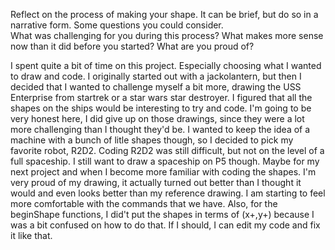Reflect on the process of making your shape. It can be brief, but do so in a narrative form. Some questions you could consider.  
What was challenging for you during this process?
What makes more sense now than it did before you started?
What are you proud of?

I spent quite a bit of time on this project. Especially choosing what I wanted to draw and code. I originally started out with a jackolantern, but then I decided that I wanted to challenge myself a bit more, drawing the USS Enterprise from startrek or a star wars star destroyer. I figured that all the shapes on the ships would be interesting to try and code. I'm going to be very honest here, I did give up on those drawings, since they were a lot more challenging than I thought they'd be. I wanted to keep the idea of a machine with a bunch of litle shapes though, so I decided to pick my favorite robot, R2D2. Coding R2D2 was still difficult, but not on the level of a full spaceship. I still want to draw a spaceship on P5 though. Maybe for my next project and when I become more familiar with coding the shapes. I'm very proud of my drawing, it actually turned out better than I thought it would and even looks better than my reference drawing. I am starting to feel more comfortable with the commands that we have. Also, for the beginShape functions, I did't put the shapes in terms of (x+,y+) because I was a bit confused on how to do that. If I should, I can edit my code and fix it like that. 
